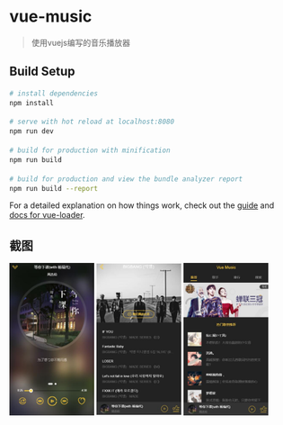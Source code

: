 # vue-music

> 使用vuejs编写的音乐播放器

## Build Setup

``` bash
# install dependencies
npm install

# serve with hot reload at localhost:8080
npm run dev

# build for production with minification
npm run build

# build for production and view the bundle analyzer report
npm run build --report
```

For a detailed explanation on how things work, check out the [guide](http://vuejs-templates.github.io/webpack/) and [docs for vue-loader](http://vuejs.github.io/vue-loader).

## 截图

<img src="./screenshot/player.jpg" width="30%" alt="图片名称" align=center />
<img src="./screenshot/playlist.jpg" width="30%" alt="图片名称" align=center />
<img src="./screenshot/recommend.jpg" width="30%" alt="图片名称" align=center />

